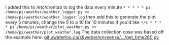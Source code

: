 I added this to /etc/crontab to log the data every minute
`* * * * * pi /home/pi/weather/weather_logger.py >> /home/pi/weather/weather_logger.log`
then add this to generate the plot every 5 minutes, change the 5 to a 10 for 10 minutes if you'd like
`*/5 * * * * pi /home/pi/weather/plot_weather.py >> /home/pi/weather/plot_weather.log`
The data collection cose was based off the example here:
[git.uwaterloo.ca/s8weber/envsense/.../get_bme280.py](https://git.uwaterloo.ca/s8weber/envsense/-/blob/0f5fbc485d479482897d6cac5f147a8203cd214a/get_bme280.py)

